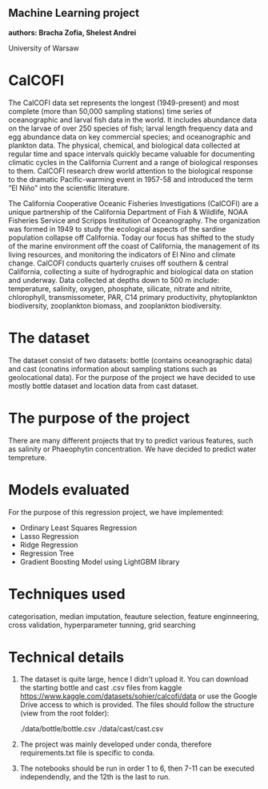 ## Machine Learning project

**authors: Bracha Zofia, Shelest Andrei**

University of Warsaw

# CalCOFI 
The CalCOFI data set represents the longest (1949-present) and most complete (more than 50,000 sampling stations) time series of oceanographic and larval fish data in the world. It includes abundance data on the larvae of over 250 species of fish; larval length frequency data and egg abundance data on key commercial species; and oceanographic and plankton data. The physical, chemical, and biological data collected at regular time and space intervals quickly became valuable for documenting climatic cycles in the California Current and a range of biological responses to them. CalCOFI research drew world attention to the biological response to the dramatic Pacific-warming event in 1957-58 and introduced the term “El Niño” into the scientific literature.

The California Cooperative Oceanic Fisheries Investigations (CalCOFI) are a unique partnership of the California Department of Fish & Wildlife, NOAA Fisheries Service and Scripps Institution of Oceanography. The organization was formed in 1949 to study the ecological aspects of the sardine population collapse off California. Today our focus has shifted to the study of the marine environment off the coast of California, the management of its living resources, and monitoring the indicators of El Nino and climate change. CalCOFI conducts quarterly cruises off southern & central California, collecting a suite of hydrographic and biological data on station and underway. Data collected at depths down to 500 m include: temperature, salinity, oxygen, phosphate, silicate, nitrate and nitrite, chlorophyll, transmissometer, PAR, C14 primary productivity, phytoplankton biodiversity, zooplankton biomass, and zooplankton biodiversity.

# The dataset

The dataset consist of two datasets: bottle (contains oceanographic data) and cast (conatins information about sampling stations such as geolocational data). For the purpose of the project we have decided to use mostly bottle dataset and location data from cast dataset.

# The purpose of the project
There are many different projects that try to predict various features, such as salinity or Phaeophytin concentration. We have decided to predict water tempreture.

# Models evaluated
For the purpose of this regression project, we have implemented:
* Ordinary Least Squares Regression
* Lasso Regression
* Ridge Regression
* Regression Tree
* Gradient Boosting Model using LightGBM library

# Techniques used
categorisation, median imputation, feauture selection, feature enginneering, cross validation, hyperparameter tunning, grid searching

# Technical details

1. The dataset is quite large, hence I didn't upload it. You can download the starting bottle and cast .csv files from kaggle https://www.kaggle.com/datasets/sohier/calcofi/data or use the Google Drive access to which is provided. The files should follow the structure (view from the root folder):

    ./data/bottle/bottle.csv
    ./data/cast/cast.csv

2. The project was mainly developed under conda, therefore requirements.txt file is specific to conda.

3. The notebooks should be run in order 1 to 6, then 7-11 can be executed independendly, and the 12th is the last to run.

